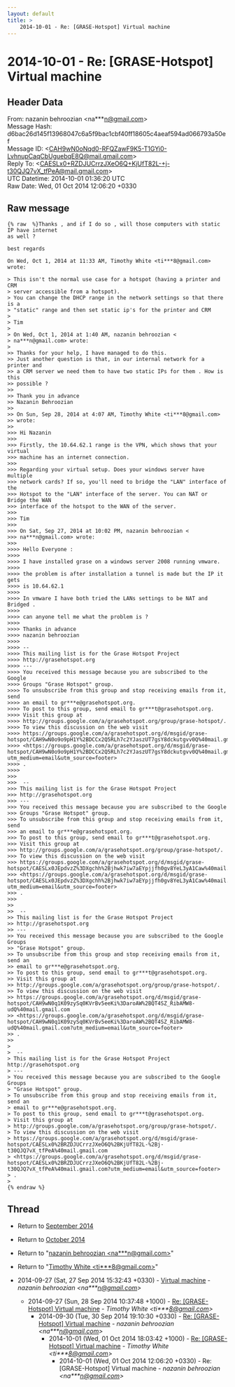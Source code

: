 ```yaml
---
layout: default
title: >
    2014-10-01 - Re: [GRASE-Hotspot] Virtual machine
---
```


# 2014-10-01 - Re: [GRASE-Hotspot] Virtual machine

## Header Data

From: nazanin behroozian \<na***n@gmail.com\><br>
Message Hash: d6bac26d145f13968047c6a5f9bac1cbf40ff18605c4aeaf594ad066793a50ef<br>
Message ID: \<CAH9wN0oNqd0-RFQZawF9K5-T1GYi0-LvhnupCaqCbUguebqE8Q@mail.gmail.com\><br>
Reply To: \<CAESLx0+RZDJUCrrzJXeO6Q+KjUfT82L-+j-t30QJQ7vX_tfPeA@mail.gmail.com\><br>
UTC Datetime: 2014-10-01 01:36:20 UTC<br>
Raw Date: Wed, 01 Oct 2014 12:06:20 +0330<br>

## Raw message

```
{% raw  %}Thanks , and if I do so , will those computers with static IP have internet
as well ?

best regards

On Wed, Oct 1, 2014 at 11:33 AM, Timothy White <ti***8@gmail.com> wrote:

> This isn't the normal use case for a hotspot (having a printer and CRM
> server accessible from a hotspot).
> You can change the DHCP range in the network settings so that there is a
> "static" range and then set static ip's for the printer and CRM
>
> Tim
>
> On Wed, Oct 1, 2014 at 1:40 AM, nazanin behroozian <
> na***n@gmail.com> wrote:
>
>> Thanks for your help, I have managed to do this.
>> Just another question is that, in our internal network for a printer and
>> a CRM server we need them to have two static IPs for them . How is this
>> possible ?
>>
>> Thank you in advance
>> Nazanin Behroozian
>>
>> On Sun, Sep 28, 2014 at 4:07 AM, Timothy White <ti***8@gmail.com>
>> wrote:
>>
>>> Hi Nazanin
>>>
>>> Firstly, the 10.64.62.1 range is the VPN, which shows that your virtual
>>> machine has an internet connection.
>>>
>>> Regarding your virtual setup. Does your windows server have multiple
>>> network cards? If so, you'll need to bridge the "LAN" interface of the
>>> Hotspot to the "LAN" interface of the server. You can NAT or Bridge the WAN
>>> interface of the hotspot to the WAN of the server.
>>>
>>> Tim
>>>
>>> On Sat, Sep 27, 2014 at 10:02 PM, nazanin behroozian <
>>> na***n@gmail.com> wrote:
>>>
>>>> Hello Everyone :
>>>>
>>>> I have installed grase on a windows server 2008 running vmware.
>>>>
>>>> the problem is after installation a tunnel is made but the IP it gets
>>>> is 10.64.62.1
>>>>
>>>> In vmware I have both tried the LANs settings to be NAT and Bridged .
>>>>
>>>> can anyone tell me what the problem is ?
>>>>
>>>> Thanks in advance
>>>> nazanin behroozian
>>>>
>>>> --
>>>> This mailing list is for the Grase Hotspot Project
>>>> http://grasehotspot.org
>>>> ---
>>>> You received this message because you are subscribed to the Google
>>>> Groups "Grase Hotspot" group.
>>>> To unsubscribe from this group and stop receiving emails from it, send
>>>> an email to gr***e@grasehotspot.org.
>>>> To post to this group, send email to gr***t@grasehotspot.org.
>>>> Visit this group at
>>>> http://groups.google.com/a/grasehotspot.org/group/grase-hotspot/.
>>>> To view this discussion on the web visit
>>>> https://groups.google.com/a/grasehotspot.org/d/msgid/grase-hotspot/CAH9wN0o9o9pH1Y%2BDCCx2Q5RLh7c2YJaszUT7gsY8dckutgvv0Q%40mail.gmail.com
>>>> <https://groups.google.com/a/grasehotspot.org/d/msgid/grase-hotspot/CAH9wN0o9o9pH1Y%2BDCCx2Q5RLh7c2YJaszUT7gsY8dckutgvv0Q%40mail.gmail.com?utm_medium=email&utm_source=footer>
>>>> .
>>>>
>>>
>>>  --
>>> This mailing list is for the Grase Hotspot Project
>>> http://grasehotspot.org
>>> ---
>>> You received this message because you are subscribed to the Google
>>> Groups "Grase Hotspot" group.
>>> To unsubscribe from this group and stop receiving emails from it, send
>>> an email to gr***e@grasehotspot.org.
>>> To post to this group, send email to gr***t@grasehotspot.org.
>>> Visit this group at
>>> http://groups.google.com/a/grasehotspot.org/group/grase-hotspot/.
>>> To view this discussion on the web visit
>>> https://groups.google.com/a/grasehotspot.org/d/msgid/grase-hotspot/CAESLx0JEpdvzZ%3DXgchh%2Bjhwk7iw7aEYpjjfh0gv8YeL3yA1Caw%40mail.gmail.com
>>> <https://groups.google.com/a/grasehotspot.org/d/msgid/grase-hotspot/CAESLx0JEpdvzZ%3DXgchh%2Bjhwk7iw7aEYpjjfh0gv8YeL3yA1Caw%40mail.gmail.com?utm_medium=email&utm_source=footer>
>>> .
>>>
>>
>>  --
>> This mailing list is for the Grase Hotspot Project
>> http://grasehotspot.org
>> ---
>> You received this message because you are subscribed to the Google Groups
>> "Grase Hotspot" group.
>> To unsubscribe from this group and stop receiving emails from it, send an
>> email to gr***e@grasehotspot.org.
>> To post to this group, send email to gr***t@grasehotspot.org.
>> Visit this group at
>> http://groups.google.com/a/grasehotspot.org/group/grase-hotspot/.
>> To view this discussion on the web visit
>> https://groups.google.com/a/grasehotspot.org/d/msgid/grase-hotspot/CAH9wN0q1K09zySq0KVrBv5eeKi%3DaroAW%2BQT4SZ_RibAMW8-udQ%40mail.gmail.com
>> <https://groups.google.com/a/grasehotspot.org/d/msgid/grase-hotspot/CAH9wN0q1K09zySq0KVrBv5eeKi%3DaroAW%2BQT4SZ_RibAMW8-udQ%40mail.gmail.com?utm_medium=email&utm_source=footer>
>> .
>>
>
>  --
> This mailing list is for the Grase Hotspot Project http://grasehotspot.org
> ---
> You received this message because you are subscribed to the Google Groups
> "Grase Hotspot" group.
> To unsubscribe from this group and stop receiving emails from it, send an
> email to gr***e@grasehotspot.org.
> To post to this group, send email to gr***t@grasehotspot.org.
> Visit this group at
> http://groups.google.com/a/grasehotspot.org/group/grase-hotspot/.
> To view this discussion on the web visit
> https://groups.google.com/a/grasehotspot.org/d/msgid/grase-hotspot/CAESLx0%2BRZDJUCrrzJXeO6Q%2BKjUfT82L-%2Bj-t30QJQ7vX_tfPeA%40mail.gmail.com
> <https://groups.google.com/a/grasehotspot.org/d/msgid/grase-hotspot/CAESLx0%2BRZDJUCrrzJXeO6Q%2BKjUfT82L-%2Bj-t30QJQ7vX_tfPeA%40mail.gmail.com?utm_medium=email&utm_source=footer>
> .
>
{% endraw %}
```

## Thread

+ Return to [September 2014](/archive/2014/09)
+ Return to [October 2014](/archive/2014/10)

+ Return to "[nazanin behroozian <na***n<span>@</span>gmail.com>](/authors/na___n_at_gmail_com)"
+ Return to "[Timothy White <ti***8<span>@</span>gmail.com>](/authors/ti___8_at_gmail_com)"

+ 2014-09-27 (Sat, 27 Sep 2014 15:32:43 +0330) - [Virtual machine](/archive/2014/09/085918227d9ae160b2165a62c46e4f9791427ecbf1b367c6ce430f30c7de88ee) - _nazanin behroozian \<na***n@gmail.com\>_
  + 2014-09-27 (Sun, 28 Sep 2014 10:37:48 +1000) - [Re: [GRASE-Hotspot] Virtual machine](/archive/2014/09/3831b7790d283c2187bb7b3980affe17e796f8ebe7b8be88336ed71d39d7e586) - _Timothy White \<ti***8@gmail.com\>_
    + 2014-09-30 (Tue, 30 Sep 2014 19:10:30 +0330) - [Re: [GRASE-Hotspot] Virtual machine](/archive/2014/09/88d94342d900766bfcd84a6c392714b8a3ef6c84e8b46e0637fc2855713a661c) - _nazanin behroozian \<na***n@gmail.com\>_
      + 2014-10-01 (Wed, 01 Oct 2014 18:03:42 +1000) - [Re: [GRASE-Hotspot] Virtual machine](/archive/2014/10/6c7ba96ca3d28cede06198b8cf6fe816f5b81ae8d785634f09c4f2849bc7a7ac) - _Timothy White \<ti***8@gmail.com\>_
        + 2014-10-01 (Wed, 01 Oct 2014 12:06:20 +0330) - Re: [GRASE-Hotspot] Virtual machine - _nazanin behroozian \<na***n@gmail.com\>_


